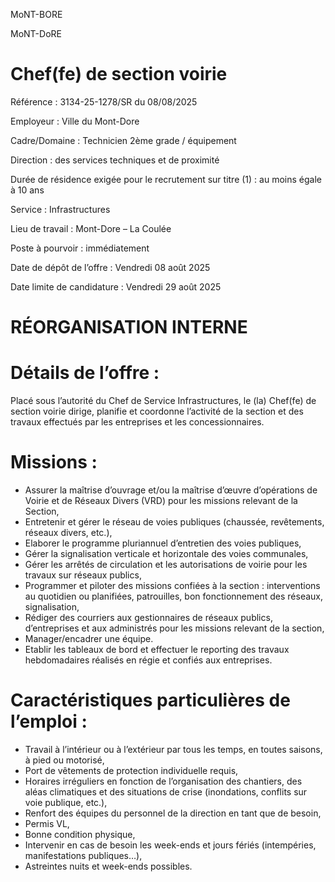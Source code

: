 
MoNT-BORE

MoNT-DoRE

# Chef(fe) de section voirie

Référence : 3134-25-1278/SR du 08/08/2025

Employeur : Ville du Mont-Dore

Cadre/Domaine : Technicien 2ème grade / équipement

Direction : des services techniques et de proximité

Durée de résidence exigée pour le recrutement sur titre (1) : au moins égale à 10 ans

Service : Infrastructures

Lieu de travail : Mont-Dore – La Coulée

Poste à pourvoir : immédiatement

Date de dépôt de l’offre : Vendredi 08 août 2025

Date limite de candidature : Vendredi 29 août 2025

# RÉORGANISATION INTERNE

# Détails de l’offre :

Placé sous l’autorité du Chef de Service Infrastructures, le (la) Chef(fe) de section voirie dirige, planifie et coordonne l’activité de la section et des travaux effectués par les entreprises et les concessionnaires.

# Missions :

- Assurer la maîtrise d’ouvrage et/ou la maîtrise d’œuvre d’opérations de Voirie et de Réseaux Divers (VRD) pour les missions relevant de la Section,
- Entretenir et gérer le réseau de voies publiques (chaussée, revêtements, réseaux divers, etc.),
- Elaborer le programme pluriannuel d’entretien des voies publiques,
- Gérer la signalisation verticale et horizontale des voies communales,
- Gérer les arrêtés de circulation et les autorisations de voirie pour les travaux sur réseaux publics,
- Programmer et piloter des missions confiées à la section : interventions au quotidien ou planifiées, patrouilles, bon fonctionnement des réseaux, signalisation,
- Rédiger des courriers aux gestionnaires de réseaux publics, d’entreprises et aux administrés pour les missions relevant de la section,
- Manager/encadrer une équipe.
- Etablir les tableaux de bord et effectuer le reporting des travaux hebdomadaires réalisés en régie et confiés aux entreprises.

# Caractéristiques particulières de l’emploi :

- Travail à l’intérieur ou à l’extérieur par tous les temps, en toutes saisons, à pied ou motorisé,
- Port de vêtements de protection individuelle requis,
- Horaires irréguliers en fonction de l’organisation des chantiers, des aléas climatiques et des situations de crise (inondations, conflits sur voie publique, etc.),
- Renfort des équipes du personnel de la direction en tant que de besoin,
- Permis VL,
- Bonne condition physique,
- Intervenir en cas de besoin les week-ends et jours fériés (intempéries, manifestations publiques…),
- Astreintes nuits et week-ends possibles.


